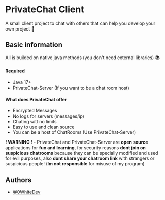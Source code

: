 
# PrivateChat Client

A small client project to chat with others that can help you develop your own project 💬

## Basic information

All is builded on native java methods (you don't need external libraries) 📚

#### Required
- Java 17+
- PrivateChat-Server (If you want to be a chat room host)

#### What does PrivateChat offer
- Encrypted Messages
- No logs for servers (messages/ip)
- Chating witt no limits
- Easy to use and clean source
- You can be a host of ChatRooms (Use PrivateChat-Server)

**! WARNING !** - PrivateChat and PrivateChat-Server are **open source** applications for **fun and learning**, for security reasons **dont join on suspicious chatrooms** because they can be specially modified and used for evil purposes, also **dont share your chatroom link** with strangers or suspicious people! (**Im not responsible** for misuse of my program)

## Authors

- [@0WhiteDev](https://github.com/0WhiteDev)

